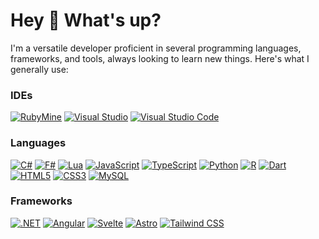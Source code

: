 # Hey 👋 What's up?
I'm a versatile developer proficient in several programming languages, frameworks, and tools, always looking to learn new things. Here's what I generally use:

### IDEs
[![RubyMine](https://img.shields.io/badge/JetBrains_Suite-0c4a6e?style=for-the-badge&logo=JetBrains&logoColor=white&labelColor=082f49)](https://www.jetbrains.com/)
[![Visual Studio](https://img.shields.io/badge/Visual_Studio-0c4a6e?style=for-the-badge&logo=VisualStudio&logoColor=white&labelColor=082f49)](https://visualstudio.microsoft.com/)
[![Visual Studio Code](https://img.shields.io/badge/Visual_Studio_Code-0c4a6e?style=for-the-badge&logo=VisualStudioCode&logoColor=white&labelColor=082f49)](https://code.visualstudio.com/)

### Languages
[![C#](https://img.shields.io/badge/CSharp-0c4a6e?style=for-the-badge&logo=CSharp&logoColor=white&labelColor=082f49)](https://learn.microsoft.com/en-us/dotnet/csharp/)
[![F#](https://img.shields.io/badge/FSharp-0c4a6e?style=for-the-badge&logo=FSharp&logoColor=white&labelColor=082f49)](https://learn.microsoft.com/en-us/dotnet/fsharp/)
[![Lua](https://img.shields.io/badge/Lua-0c4a6e?style=for-the-badge&logo=Lua&logoColor=white&labelColor=082f49)](https://www.lua.org/docs.html)
[![JavaScript](https://img.shields.io/badge/JavaScript-0c4a6e?style=for-the-badge&logo=JavaScript&logoColor=white&labelColor=082f49)](https://developer.mozilla.org/en-US/docs/Web/JavaScript)
[![TypeScript](https://img.shields.io/badge/TypeScript-0c4a6e?style=for-the-badge&logo=TypeScript&logoColor=white&labelColor=082f49)](https://www.typescriptlang.org/docs/)
[![Python](https://img.shields.io/badge/Python-0c4a6e?style=for-the-badge&logo=Python&logoColor=white&labelColor=082f49)](https://docs.python.org/3/)
[![R](https://img.shields.io/badge/R-0c4a6e?style=for-the-badge&logo=R&logoColor=white&labelColor=082f49)](https://www.r-project.org/other-docs.html)
[![Dart](https://img.shields.io/badge/Dart-0c4a6e?style=for-the-badge&logo=Dart&logoColor=white&labelColor=082f49)](https://dart.dev/guides)
[![HTML5](https://img.shields.io/badge/HTML5-0c4a6e?style=for-the-badge&logo=HTML5&logoColor=white&labelColor=082f49)](https://developer.mozilla.org/en-US/docs/Glossary/HTML5)
[![CSS3](https://img.shields.io/badge/CSS3-0c4a6e?style=for-the-badge&logo=CSS3&logoColor=white&labelColor=082f49)](https://developer.mozilla.org/en-US/docs/Web/CSS)
[![MySQL](https://img.shields.io/badge/MySQL-0c4a6e?style=for-the-badge&logo=MySQL&logoColor=white&labelColor=082f49)](https://dev.mysql.com/doc/)

### Frameworks
[![.NET](https://img.shields.io/badge/.NET-0c4a6e?style=for-the-badge&logo=.NET&logoColor=white&labelColor=082f49)](https://dotnet.microsoft.com/en-us/)
[![Angular](https://img.shields.io/badge/Angular-0c4a6e?style=for-the-badge&logo=Angular&logoColor=white&labelColor=082f49)](https://angular.io/)
[![Svelte](https://img.shields.io/badge/Svelte-0c4a6e?style=for-the-badge&logo=Svelte&logoColor=white&labelColor=082f49)](https://svelte.dev/)
[![Astro](https://img.shields.io/badge/Astro-0c4a6e?style=for-the-badge&logo=Astro&logoColor=white&labelColor=082f49)](https://astro.build/)
[![Tailwind CSS](https://img.shields.io/badge/Tailwind_CSS-0c4a6e?style=for-the-badge&logo=Tailwind-CSS&logoColor=white&labelColor=082f49)](https://tailwindcss.com/)
